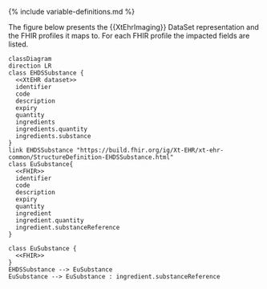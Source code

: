 {% include variable-definitions.md %}

The figure below presents the {{XtEhrImaging}} DataSet representation and the FHIR profiles it maps to. For each FHIR profile the impacted fields are listed.

```mermaid
classDiagram
direction LR
class EHDSSubstance {
  <<XtEHR dataset>>
  identifier
  code
  description
  expiry
  quantity
  ingredients
  ingredients.quantity
  ingredients.substance
}
link EHDSSubstance "https://build.fhir.org/ig/Xt-EHR/xt-ehr-common/StructureDefinition-EHDSSubstance.html"
class EuSubstance{
  <<FHIR>>
  identifier
  code
  description
  expiry
  quantity
  ingredient
  ingredient.quantity
  ingredient.substanceReference
}

class EuSubstance {
  <<FHIR>>
}
EHDSSubstance --> EuSubstance
EuSubstance --> EuSubstance : ingredient.substanceReference
```

